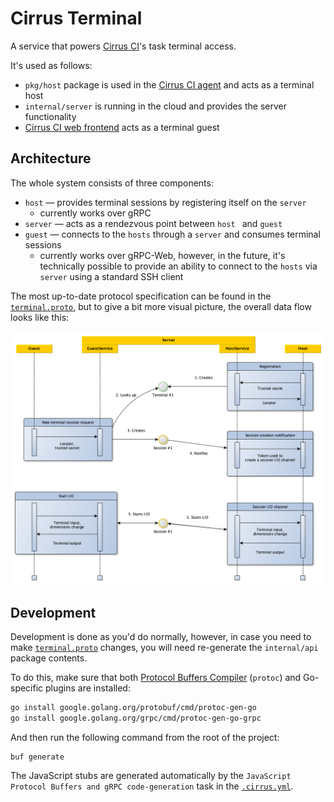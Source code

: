 # Cirrus Terminal

A service that powers [Cirrus CI](https://cirrus-ci.org/)'s task terminal access.

It's used as follows:

* `pkg/host` package is used in the [Cirrus CI agent](https://github.com/cirruslabs/cirrus-ci-agent) and acts as a terminal host
* `internal/server` is running in the cloud and provides the server functionality
* [Cirrus CI web frontend](https://github.com/cirruslabs/cirrus-ci-web) acts as a terminal guest

## Architecture

The whole system consists of three components:

* `host` — provides terminal sessions by registering itself on the `server`
  * currently works over gRPC
* `server` — acts as a rendezvous point between `host ` and `guest `
* `guest` — connects to the `hosts` through a `server` and consumes terminal sessions
  * currently works over gRPC-Web, however, in the future, it's technically possible to provide an ability to connect to the `hosts` via `server` using a standard SSH client

The most up-to-date protocol specification can be found in the [`terminal.proto`](proto/terminal.proto), but to give a bit more visual picture, the overall data flow looks like this:

![](doc/diagram.png)

## Development

Development is done as you'd do normally, however, in case you need to make [`terminal.proto`](proto/terminal.proto) changes, you will need re-generate the `internal/api` package contents.

To do this, make sure that both [Protocol Buffers Compiler](https://grpc.io/docs/protoc-installation/) (`protoc`) and Go-specific plugins are installed: 

```sh
go install google.golang.org/protobuf/cmd/protoc-gen-go
go install google.golang.org/grpc/cmd/protoc-gen-go-grpc
```

And then run the following command from the root of the project:

```
buf generate
```

The JavaScript stubs are generated automatically by the `JavaScript Protocol Buffers and gRPC code-generation` task in the [`.cirrus.yml`](.cirrus.yml).
